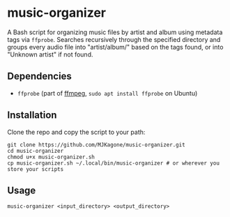 # music-organizer

A Bash script for organizing music files by artist and album using metadata tags via `ffprobe`. Searches recursively through the specified directory and groups every audio file into "artist/album/" based on the tags found, or into "Unknown artist" if not found. 

## Dependencies

- `ffprobe` (part of [ffmpeg](https://ffmpeg.org/download.html), `sudo apt install ffprobe` on Ubuntu)

## Installation

Clone the repo and copy the script to your path:

```
git clone https://github.com/MJKagone/music-organizer.git
cd music-organizer
chmod u+x music-organizer.sh
cp music-organizer.sh ~/.local/bin/music-organizer # or wherever you store your scripts
```

## Usage
```
music-organizer <input_directory> <output_directory>
```

